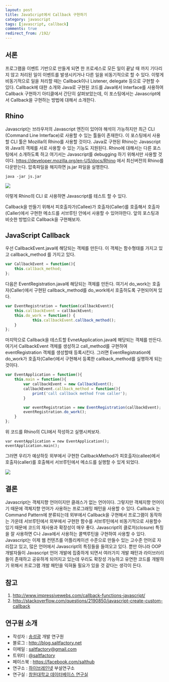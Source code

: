 ```yaml
---
layout: post
title: JavaScript에서 Callback 구현하기
category: javascript
tags: [javascript, callback]
comments: true
redirect_from: /192/
---
```


## 서론

프로그램을 이벤트 기반으로 만들게 되면 한 프로세스로 모든 일이 끝날 때 까지 기다리지 않고 처리된 일이 이벤트를 발생시키거나 다른 일을 비동기적으로 할 수 있다. 이렇게 비동기적으로 일을 처리할 때는 Callback이나 Listener, delegate 등으로 구현할 수 있다. Callback에 대한 소개와 Java로 구현된 코드를 Java에서 Interface를 사용하여 Callback 구현하기 아티클에서 간단히 살펴보았는데, 이 포스팅에서는 Javascript에서 Callback을 구현하는 방법에 대해서 소개한다.

<!--more-->


## Rhino

Javascript는 브라우저의 Javascript 엔진이 있어야 해석이 가능하지만 최근 CLI (Command Line Interface)로 사용할 수 있는 툴들이 존재한다. 이 포스팅에서 사용할 CLI 툴은 Mozilla의 Rhino를 사용할 것이다. Java로 구현된 Rhino는 Javascript와 Java의 객체를 서로 사용할 수 있는 기능도 지원된다. Rhino에 대해서는 다른 포스팅에서 소개하도록 하고 여기서는 Javascript를 debugging 하기 위해서만 사용할 것이다. https://developer.mozilla.org/en-US/docs/Rhino 에서 최신버전의 Rhino를 다운받는다. 압축파일을 해지하면 js.jar 파일을 실행한다.

```
java -jar js.jar
```

![](http://cfile29.uf.tistory.com/image/20761234505AC645252194)

이렇게 Rhino의 CLI 로 사용하면 Javascript를 테스트 할 수 있다.

Callback을 만들기 위해서 피호출자가(Callee)가 호출자(Caller)를 호출해서 호출자(Caller)에서 구현한 메소드를 서브루틴 안에서 사용할 수 있어야한다. 앞의 포스팅과 비슷한 방법으로 Callback을 구현해보자.

## JavaScript Callback

우선 CallbackEvent.java에 해당되는 객체를 만든다. 이 객체는 함수형태를 가지고 있고 callback_method 를 가지고 있다.

```javascript
var CallbackEvent = function(){
    this.callback_method;
};
```

다음은 EventRegistration.java에 해당되는 객체를 만든다. 여기서 do_work는 호출자(Caller)에서 구현된 callback_method를 do_work에서 호출하도록 구현되어져 있다.

```javascript
var EventRegistration = function(callbackEvent){
    this.callbackEvent = callbackEvent;
    this.do_work = function() {
            this.callbackEvent.callback_method();
    }
};
```

마지막으로 Callback을 테스트할 EvnetApplication.java에 해당되는 객체를 만든다. 여기서 CallbackEvent 객체를 생성하고 call_method를 구현하여 eventRegistration 객체를 생성할때 등록시킨다. 그러면 EventRegistration에 do_work가 호출자(Caller)에서 구현해서 등록한 callback_method를 실행하게 되는 것이다.

```javascript
var EventApplication = function(){
    this.main = function(){
        var callbackEvent = new CallbackEvent();
        callbackEvent.callback_method = function(){
            print('call callback method from caller');
        }

        var eventRegistration = new EventRegistration(callbackEvent);
        eventRegistration.do_work();
    }
};
```

위 코드를 Rhino의 CLI에서 작성하고 실행시켜보자.

```
var eventApplication = new EventApplication();
eventApplication.main();
```

그러면 우리가 예상하듯 외부에서 구현한 CallbackMethod가 피호출자(callee)에서  호출자(caller)를 호출해서 서브루틴에서 메소드를 실행할 수 있게 되었다.

![](http://cfile24.uf.tistory.com/image/177E9733505ACDB60BF4BE)

## 결론

Javascript는 객체지향 언어이지만 클래스가 없는 언어이다. 그렇지만 객체지향 언어이기 때문에 객체지향 언어가 사용하는 프로그래밍 패턴을 사용할 수 있다. Callback 는 Command Pattern에 분류되는데 외부에서 Callback을 구현해서 프로그램이 동작하는 가운데 서브루틴에서 외부에서 구현한 함수를 서브루틴에서 비동기적으로 사용할수 있기 때문에 코드의 재사용과 확장성이 매우 좋다. Javascript의 클로저(closure) 특징을 잘 사용하면 C나 Java에서 사용하는 콜백루틴을 구현하여 사용할 수 있다. Javascript는 이제 웹 컨텐츠를 어플리케이션 수준으로 만들수 있는 고수준 언어로 자리잡고 있고, 많은 언어에서 Javascript의 특징들을 들여오고 있다. 뿐만 아니라 OOP 개발자들이 Javascript 언어 개발에 집중하게 되면서 여러가지 개발 패턴과 라이브러리들이 존재하고 공유하게 되어지고 있는데 우리도 확장성 가능하고 유연한 코드를 개발하기 위해서 프로그램 개발 패턴을 익혀둘 필요가 있을 것 같다는 생각이 든다.

## 참고

1. http://www.impressivewebs.com/callback-functions-javascript/
2. http://stackoverflow.com/questions/2190850/javascript-create-custom-callback

## 연구원 소개

* 작성자 : [송성광](http://about.me/saltfactory) 개발 연구원
* 블로그 : http://blog.saltfactory.net
* 이메일 : [saltfactory@gmail.com](mailto:saltfactory@gmail.com)
* 트위터 : [@saltfactory](https://twitter.com/saltfactory)
* 페이스북 : https://facebook.com/salthub
* 연구소 : [하이브레인넷](http://www.hibrain.net) 부설연구소
* 연구실 : [창원대학교 데이터베이스 연구실](http://dblab.changwon.ac.kr)
